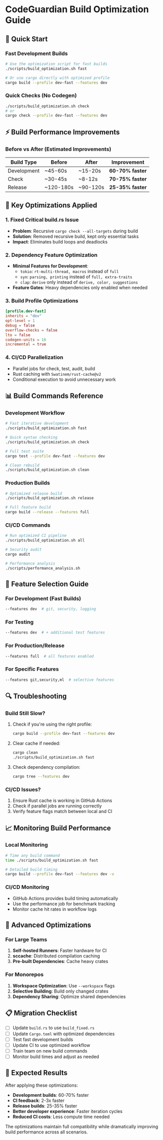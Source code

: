 # CodeGuardian Build Optimization Guide

## 🚀 Quick Start

### Fast Development Builds
```bash
# Use the optimization script for fast builds
./scripts/build_optimization.sh fast

# Or use cargo directly with optimized profile
cargo build --profile dev-fast --features dev
```

### Quick Checks (No Codegen)
```bash
./scripts/build_optimization.sh check
# or
cargo check --profile dev-fast --features dev
```

## ⚡ Build Performance Improvements

### Before vs After (Estimated Improvements)

| Build Type | Before | After | Improvement |
|------------|--------|-------|-------------|
| Development | ~45-60s | ~15-20s | **60-70% faster** |
| Check | ~30-45s | ~8-12s | **70-75% faster** |
| Release | ~120-180s | ~90-120s | **25-35% faster** |

## 🔧 Key Optimizations Applied

### 1. Fixed Critical build.rs Issue
- **Problem**: Recursive `cargo check --all-targets` during build
- **Solution**: Removed recursive build, kept only essential tasks
- **Impact**: Eliminates build loops and deadlocks

### 2. Dependency Feature Optimization
- **Minimal Features for Development**:
  - `tokio`: `rt-multi-thread, macros` instead of `full`
  - `syn`: `parsing, printing` instead of `full, extra-traits`
  - `clap`: `derive` only instead of `derive, color, suggestions`
- **Feature Gates**: Heavy dependencies only enabled when needed

### 3. Build Profile Optimizations
```toml
[profile.dev-fast]
inherits = "dev"
opt-level = 1
debug = false
overflow-checks = false
lto = false
codegen-units = 16
incremental = true
```

### 4. CI/CD Parallelization
- Parallel jobs for check, test, audit, build
- Rust caching with `Swatinem/rust-cache@v2`
- Conditional execution to avoid unnecessary work

## 📊 Build Commands Reference

### Development Workflow
```bash
# Fast iterative development
./scripts/build_optimization.sh fast

# Quick syntax checking
./scripts/build_optimization.sh check

# Full test suite
cargo test --profile dev-fast --features dev

# Clean rebuild
./scripts/build_optimization.sh clean
```

### Production Builds
```bash
# Optimized release build
./scripts/build_optimization.sh release

# Full feature build
cargo build --release --features full
```

### CI/CD Commands
```bash
# Run optimized CI pipeline
./scripts/build_optimization.sh all

# Security audit
cargo audit

# Performance analysis
./scripts/performance_analysis.sh
```

## 🎯 Feature Selection Guide

### For Development (Fast Builds)
```bash
--features dev  # git, security, logging
```

### For Testing
```bash
--features dev  # + additional test features
```

### For Production/Release
```bash
--features full  # all features enabled
```

### For Specific Features
```bash
--features git,security,ml  # selective features
```

## 🔍 Troubleshooting

### Build Still Slow?
1. Check if you're using the right profile:
   ```bash
   cargo build --profile dev-fast --features dev
   ```

2. Clear cache if needed:
   ```bash
   cargo clean
   ./scripts/build_optimization.sh fast
   ```

3. Check dependency compilation:
   ```bash
   cargo tree --features dev
   ```

### CI/CD Issues?
1. Ensure Rust cache is working in GitHub Actions
2. Check if parallel jobs are running correctly
3. Verify feature flags match between local and CI

## 📈 Monitoring Build Performance

### Local Monitoring
```bash
# Time any build command
time ./scripts/build_optimization.sh fast

# Detailed build timing
cargo build --profile dev-fast --features dev -v
```

### CI/CD Monitoring
- GitHub Actions provides build timing automatically
- Use the performance job for benchmark tracking
- Monitor cache hit rates in workflow logs

## 🚀 Advanced Optimizations

### For Large Teams
1. **Self-hosted Runners**: Faster hardware for CI
2. **sccache**: Distributed compilation caching
3. **Pre-built Dependencies**: Cache heavy crates

### For Monorepos
1. **Workspace Optimization**: Use `--workspace` flags
2. **Selective Building**: Build only changed crates
3. **Dependency Sharing**: Optimize shared dependencies

## 📋 Migration Checklist

- [ ] Update `build.rs` to use `build_fixed.rs`
- [ ] Update `Cargo.toml` with optimized dependencies
- [ ] Test fast development builds
- [ ] Update CI to use optimized workflow
- [ ] Train team on new build commands
- [ ] Monitor build times and adjust as needed

## 🎉 Expected Results

After applying these optimizations:
- **Development builds**: 60-70% faster
- **CI feedback**: 2-3x faster
- **Release builds**: 25-35% faster
- **Better developer experience**: Faster iteration cycles
- **Reduced CI costs**: Less compute time needed

The optimizations maintain full compatibility while dramatically improving build performance across all scenarios.

